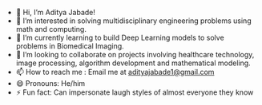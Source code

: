 - 👋 Hi, I’m Aditya Jabade!
- 👀 I’m interested in solving multidisciplinary engineering problems using math and computing. 
- 🌱 I’m currently learning to build Deep Learning models to solve problems in Biomedical Imaging.
- 💞️ I’m looking to collaborate on projects involving healthcare technology, image processing, algorithm development and mathematical modeling.
- 📫 How to reach me : Email me at adityajabade1@gmail.com
- 😄 Pronouns: He/him
- ⚡ Fun fact: Can impersonate laugh styles of almost everyone they know 

<!---
Aditya-dev5/Aditya-dev5 is a ✨ special ✨ repository because its `README.md` (this file) appears on your GitHub profile.
You can click the Preview link to take a look at your changes.
--->
